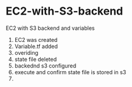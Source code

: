 # EC2-with-S3-backend
EC2 with S3 backend and variables


1. EC2 was created
2.  Variable.tf added
3.  overiding
4.  state file deleted
5.  backednd s3 configured
6.  execute and confirm state file is stored in s3
7.  
